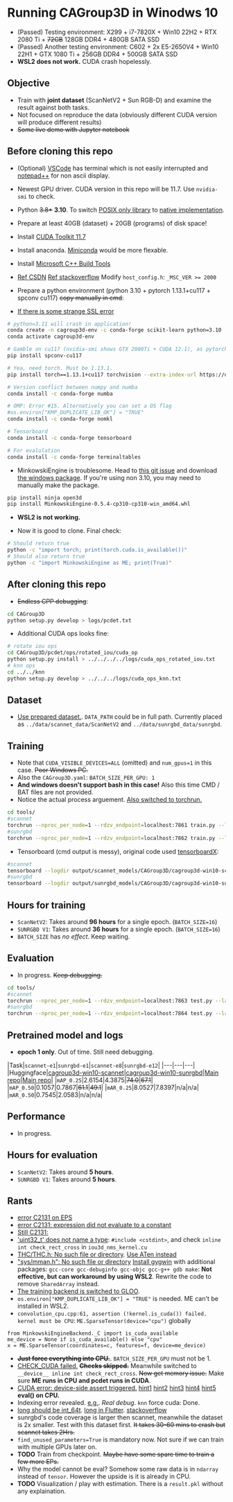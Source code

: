# Running CAGroup3D in Winodws 10 #

- (Passed) Testing environment: X299 + i7-7820X + Win10 22H2 + RTX 2080 Ti + ~~72GB~~ 128GB DDR4 + 480GB SATA SSD
- (Passed) Another testing environment: C602 + 2x E5-2650V4 + Win10 22H1 + GTX 1080 Ti + 256GB DDR4 + 500GB SATA SSD
- **WSL2 does not work.** CUDA crash hopelessly.

## Objective ##

- Train with **joint dataset** (ScanNetV2 + Sun RGB-D) and examine the result against both tasks.
- Not focused on reproduce the data (obviously different CUDA version will produce different results)
- ~~Some live demo with Jupyter notebook~~

## Before cloning this repo ##

- (Optional) [VSCode](https://code.visualstudio.com/) has terminal which is not easily interrupted and [notepad++](https://notepad-plus-plus.org/downloads/) for non ascii display.

- Newest GPU driver. CUDA version in this repo will be 11.7. Use `nvidia-smi` to check.

- Python ~~3.8+~~ **3.10**. To switch [POSIX only library](https://pypi.org/project/SharedArray/) to [native implementation](https://docs.python.org/3/library/multiprocessing.shared_memory.html).

- Prepare at least 40GB (dataset) + 20GB (programs) of disk space! 

- Install [CUDA Toolkit 11.7](https://developer.nvidia.com/cuda-11-7-0-download-archive)

- Install anaconda. [Miniconda](https://docs.conda.io/en/latest/miniconda.html) would be more flexable.

- Install [Microsoft C++ Build Tools](https://visualstudio.microsoft.com/zh-hant/visual-cpp-build-tools/)

- [Ref CSDN](https://blog.csdn.net/m0_37890541/article/details/107723861) [Ref stackoverflow](https://stackoverflow.com/questions/70013/how-to-detect-if-im-compiling-code-with-a-particular-visual-studio-version) Modify `host_config.h`: `_MSC_VER >= 2000` 

- Prepare a python environment (python 3.10 + pytorch 1.13.1+cu117 + spconv cu117) ~~copy manually in cmd~~:

- [If there is some strange SSL error](https://github.com/conda/conda/issues/11795#issuecomment-1340010125)

```sh
# python=3.11 will crash in application!
conda create -n cagroup3d-env -c conda-forge scikit-learn python=3.10
conda activate cagroup3d-env

# Gamble on cu117 (nvidia-smi shows GTX 2080Ti + CUDA 12.1), as pytorch has cu117 also
pip install spconv-cu117

# Yea, need torch. Must be 1.13.1.
pip install torch==1.13.1+cu117 torchvision --extra-index-url https://download.pytorch.org/whl/cu117

# Version conflict between numpy and numba
conda install -c conda-forge numba

# OMP: Error #15. Alternatively you can set a OS flag
#os.environ["KMP_DUPLICATE_LIB_OK"] = "TRUE"
conda install -c conda-forge nomkl

# Tensorboard
conda install -c conda-forge tensorboard

# For evalulation
conda install -c conda-forge terminaltables
```

- MinkowskiEngine is troublesome. Head to [this git issue](https://github.com/NVIDIA/MinkowskiEngine/issues/530) and download [the windows package](https://github.com/NVIDIA/MinkowskiEngine/files/10931944/MinkowskiEngine-0.5.4-py3.10-win-amd64.zip). If you're using non 3.10, you may need to manually make the package.

```sh
pip install ninja open3d
pip install MinkowskiEngine-0.5.4-cp310-cp310-win_amd64.whl
```
- **WSL2 is not working.**

- Now it is good to clone. Final check:

```sh
# Should return true
python -c "import torch; print(torch.cuda.is_available())"
# Should also return true
python -c "import MinkowskiEngine as ME; print(True)"
```

## After cloning this repo ##

- ~~Endless CPP debugging~~:

```sh
cd CAGroup3D
python setup.py develop > logs/pcdet.txt
```

- Additional CUDA ops looks fine:
```sh
# rotate iou ops
cd CAGroup3D/pcdet/ops/rotated_iou/cuda_op
python setup.py install > ../../../../logs/cuda_ops_rotated_iou.txt
# knn ops
cd ../../knn
python setup.py develop > ../../../logs/cuda_ops_knn.txt
```

## Dataset ##

- [Use prepared dataset.](https://drive.google.com/drive/folders/1sKvq4WBSEb4CWMdCTN6lCHLXnn3NwUv_). `DATA_PATH` could be in full path. Currently placed as `../data/scannet_data/ScanNetV2` and `../data/sunrgbd_data/sunrgbd`.

## Training ##

- Note that `CUDA_VISIBLE_DEVICES=ALL` (omitted) and `num_gpus=1` in this case. ~~Poor Windows PC.~~ 
- Also the `CAGroup3D.yaml`: `BATCH_SIZE_PER_GPU: 1`
- **And windows doesn't support bash in this case!** Also this time CMD / BAT files are not provided.
- Notice the actual process arguement. [Also switched to torchrun.](https://pytorch.org/docs/stable/elastic/run.html)

```sh
cd tools/
#scannet
torchrun --nproc_per_node=1 --rdzv_endpoint=localhost:7861 train.py --launcher pytorch --cfg_file cfgs/scannet_models/CAGroup3D.yaml --ckpt_save_interval 1 --extra_tag cagroup3d-win10-scannet-train --fix_random_seed > ../logs/train_scannet.txt
#sunrgbd
torchrun --nproc_per_node=1 --rdzv_endpoint=localhost:7862 train.py --launcher pytorch --cfg_file cfgs/sunrgbd_models/CAGroup3D.yaml --ckpt_save_interval 1 --extra_tag cagroup3d-win10-sunrgbd-train --fix_random_seed > ../logs/train_sunrgbd.txt
```

- Tensorboard (cmd output is messy), original code used [tensorboardX](https://github.com/lanpa/tensorboardX): 

```sh
#scannet
tensorboard --logdir output/scannet_models/CAGroup3D/cagroup3d-win10-scannet/tensorboard
#sunrgbd
tensorboard --logdir output/sunrgbd_models/CAGroup3D/cagroup3d-win10-sunrgbd/tensorboard
``` 

## Hours for training ##

- `ScanNetV2`: Takes around **96 hours** for a single epoch. (`BATCH_SIZE=16`)
- `SUNRGBD V1`: Takes around **36 hours** for a single epoch. (`BATCH_SIZE=16`)
- `BATCH_SIZE` has *no effect*. Keep waiting.

## Evaluation ##

- In progress. ~~Keep debugging.~~

```sh
cd tools/
#scannet
torchrun --nproc_per_node=1 --rdzv_endpoint=localhost:7863 test.py --launcher pytorch --cfg_file cfgs/scannet_models/CAGroup3D.yaml --ckpt ../output/scannet_models/CAGroup3D/cagroup3d-win10-scannet-train/ckpt/checkpoint_epoch_1.pth --extra_tag cagroup3d-win10-scannet-eval > ../logs/eval_scannet.txt
#sunrgbd
torchrun --nproc_per_node=1 --rdzv_endpoint=localhost:7864 test.py --launcher pytorch --cfg_file cfgs/sunrgbd_models/CAGroup3D.yaml --ckpt ../output/sunrgbd_models/CAGroup3D/cagroup3d-win10-sunrgbd-train/ckpt/checkpoint_epoch_1.pth --extra_tag cagroup3d-win10-sunrgbd-eval > ../logs/eval_sunrgbd.txt
```


## Pretrained model and logs ##

- **epoch 1 only**. Out of time. Still need debugging.

|Task|`scannet-e1`|`sunrgbd-e1`|`scannet-e8`|`sunrgbd-e12`|
|---|---|---|
|Huggingface|[cagroup3d-win10-scannet](https://huggingface.co/6DammK9/cagroup3d-win10-scannet)|[cagroup3d-win10-sunrgbd](https://huggingface.co/6DammK9/cagroup3d-win10-sunrgbd)|[Main repo](https://github.com/Haiyang-W/CAGroup3D#main-results)|[Main repo](https://github.com/Haiyang-W/CAGroup3D#main-results)|
|`mAP_0.25`|2.6154|4.3875|~~74.0~~|~~67.1~~|
|`mAP_0.50`|0.1057|0.7867|~~61.1~~|~~49.1~~|
|`mAR_0.25`|8.0527|7.8397|n/a|n/a|
|`mAR_0.50`|0.7545|2.0583|n/a|n/a|

## Performance ##

- In progress.

## Hours for evaluation ##

- `ScanNetV2`: Takes around **5 hours**.
- `SUNRGBD V1`: Takes around **5 hours**.

## Rants ##

- [error C2131 on EPS](https://github.com/open-mmlab/OpenPCDet/pull/1040)
- [error C2131: expression did not evaluate to a constant](https://github.com/open-mmlab/OpenPCDet/issues/681#issuecomment-980000235)
- [Still C2131:](https://blog.csdn.net/qq_39027296/article/details/104936998)
- ['uint32_t' does not name a type](https://stackoverflow.com/questions/11069108/uint32-t-does-not-name-a-type): `#include <cstdint>`, and check `inline int check_rect_cross` in `iou3d_nms_kernel.cu`
- [THC/THC.h: No such file or directory](https://discuss.pytorch.org/t/question-about-thc-thc-h/147145/8). [Use ATen instead](https://github.com/sshaoshuai/Pointnet2.PyTorch/issues/34)
- ["sys/mman.h": No such file or directory](https://github.com/open-mmlab/OpenPCDet/issues/1043) [Install gygwin](https://www.cs.odu.edu/~zeil/FAQs/Public/vscodeWithCygwin/) with additional packages: `gcc-core gcc-debuginfo gcc-objc gcc-g++ gdb make`: **Not effective, but can workaround by using WSL2**. Rewrite the code to remove `SharedArray` instead.
- [The training backend is switched to GLOO](https://github.com/ray-project/ray_lightning/issues/13).
- `os.environ["KMP_DUPLICATE_LIB_OK"] = "TRUE"` is needed. ME can't be installed in WSL2.
- `convolution_cpu.cpp:61, assertion (!kernel.is_cuda()) failed. kernel must be CPU`: `ME.SparseTensor(device="cpu")` globally
```
from MinkowskiEngineBackend._C import is_cuda_available
me_device = None if is_cuda_available() else "cpu"
x = ME.SparseTensor(coordinates=c, features=f, device=me_device)
```
- ~~**Just force everything into CPU.**~~. `BATCH_SIZE_PER_GPU` must not be 1.
- [CHECK_CUDA failed.](https://zhuanlan.zhihu.com/p/541302472) ~~**Checks skipped.**~~ Meanwhile switched to `__device__ inline int check_rect_cross`. ~~Now get memory issue.~~ Make sure **ME runs in CPU and pcdet runs in CUDA**.
- [CUDA error: device-side assert triggered.](https://stackoverflow.com/questions/51691563/cuda-runtime-error-59-device-side-assert-triggered) [hint1](https://discuss.pytorch.org/t/runtimeerror-cuda-error-device-side-assert-triggered-index-out-of-bounds-failed/87827) [hint2](https://github.com/IrvingMeng/MagFace/issues/15) [hint3](https://stackoverflow.com/questions/51691563/cuda-runtime-error-59-device-side-assert-triggered) [hint4](https://blog.csdn.net/li_jiaoyang/article/details/116047462) [hint5](https://discuss.pytorch.org/t/runtimeerror-cuda-error-device-side-assert-triggered/34213/8) **eval() on CPU.**
- Indexing error revealed. [e.g.](https://blog.csdn.net/qq_41375609/article/details/106227961). *Real debug*. `knn` force cuda: Done.
- [long should be int_64t](https://www.jianshu.com/p/755952cfce64). [long in Flutter](https://api.flutter.dev/flutter/dart-ffi/Long-class.html). [stackoverflow](https://stackoverflow.com/questions/1918436/difference-between-long-and-int-in-c)
- sunrgbd's code coverage is larger then scannet, meanwhile the dataset is 2x smaller. Test with this dataset first. ~~It takes 30-60 mins to crash but scannet takes 2Hrs.~~
- `find_unused_parameters=True` is mandatory now. Not sure if we can train with multiple GPUs later on.
- **TODO** Train from checkpoint. ~~Maybe have some spare time to train a few more EPs.~~
- Why the model cannot be eval? Somehow some raw data is in `ndarray` instead of `tensor`. However the upside is it is already in CPU.
- **TODO** Visualization / play with estimation. There is a `result.pkl` without any explaination.
